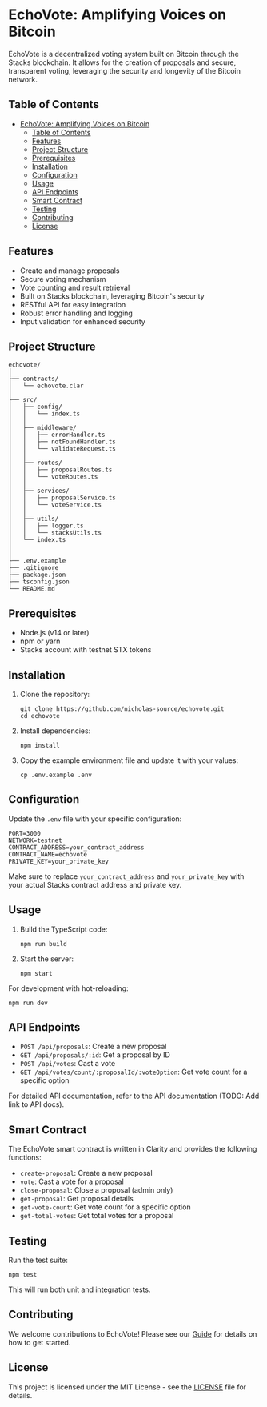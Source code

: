 # EchoVote: Amplifying Voices on Bitcoin

EchoVote is a decentralized voting system built on Bitcoin through the Stacks blockchain. It allows for the creation of proposals and secure, transparent voting, leveraging the security and longevity of the Bitcoin network.

## Table of Contents

- [EchoVote: Amplifying Voices on Bitcoin](#echovote-amplifying-voices-on-bitcoin)
	- [Table of Contents](#table-of-contents)
	- [Features](#features)
	- [Project Structure](#project-structure)
	- [Prerequisites](#prerequisites)
	- [Installation](#installation)
	- [Configuration](#configuration)
	- [Usage](#usage)
	- [API Endpoints](#api-endpoints)
	- [Smart Contract](#smart-contract)
	- [Testing](#testing)
	- [Contributing](#contributing)
	- [License](#license)

## Features

- Create and manage proposals
- Secure voting mechanism
- Vote counting and result retrieval
- Built on Stacks blockchain, leveraging Bitcoin's security
- RESTful API for easy integration
- Robust error handling and logging
- Input validation for enhanced security

## Project Structure

```
echovote/
│
├── contracts/
│   └── echovote.clar
│
├── src/
│   ├── config/
│   │   └── index.ts
│   │
│   ├── middleware/
│   │   ├── errorHandler.ts
│   │   ├── notFoundHandler.ts
│   │   └── validateRequest.ts
│   │
│   ├── routes/
│   │   ├── proposalRoutes.ts
│   │   └── voteRoutes.ts
│   │
│   ├── services/
│   │   ├── proposalService.ts
│   │   └── voteService.ts
│   │
│   ├── utils/
│   │   ├── logger.ts
│   │   └── stacksUtils.ts
│   └── index.ts
│
│
├── .env.example
├── .gitignore
├── package.json
├── tsconfig.json
└── README.md
```

## Prerequisites

- Node.js (v14 or later)
- npm or yarn
- Stacks account with testnet STX tokens

## Installation

1. Clone the repository:

   ```
   git clone https://github.com/nicholas-source/echovote.git
   cd echovote
   ```

2. Install dependencies:

   ```
   npm install
   ```

3. Copy the example environment file and update it with your values:
   ```
   cp .env.example .env
   ```

## Configuration

Update the `.env` file with your specific configuration:

```
PORT=3000
NETWORK=testnet
CONTRACT_ADDRESS=your_contract_address
CONTRACT_NAME=echovote
PRIVATE_KEY=your_private_key
```

Make sure to replace `your_contract_address` and `your_private_key` with your actual Stacks contract address and private key.

## Usage

1. Build the TypeScript code:

   ```
   npm run build
   ```

2. Start the server:
   ```
   npm start
   ```

For development with hot-reloading:

```
npm run dev
```

## API Endpoints

- `POST /api/proposals`: Create a new proposal
- `GET /api/proposals/:id`: Get a proposal by ID
- `POST /api/votes`: Cast a vote
- `GET /api/votes/count/:proposalId/:voteOption`: Get vote count for a specific option

For detailed API documentation, refer to the API documentation (TODO: Add link to API docs).

## Smart Contract

The EchoVote smart contract is written in Clarity and provides the following functions:

- `create-proposal`: Create a new proposal
- `vote`: Cast a vote for a proposal
- `close-proposal`: Close a proposal (admin only)
- `get-proposal`: Get proposal details
- `get-vote-count`: Get vote count for a specific option
- `get-total-votes`: Get total votes for a proposal

## Testing

Run the test suite:

```
npm test
```

This will run both unit and integration tests.

## Contributing

We welcome contributions to EchoVote! Please see our [ Guide](CONTRIBUTING.md) for details on how to get started.

## License

This project is licensed under the MIT License - see the [LICENSE](LICENSE) file for details.

